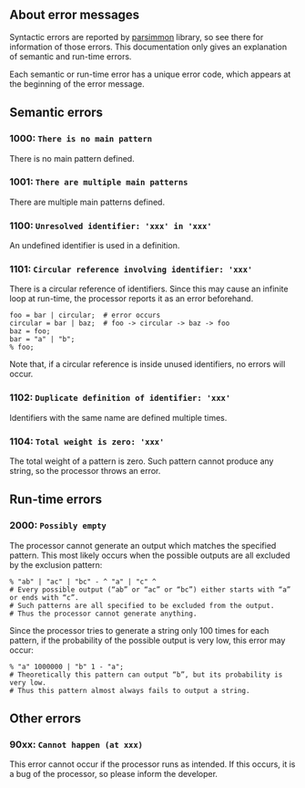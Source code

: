 ## About error messages
Syntactic errors are reported by [parsimmon](https://www.npmjs.com/package/parsimmon) library, so see there for information of those errors.
This documentation only gives an explanation of semantic and run-time errors.

Each semantic or run-time error has a unique error code, which appears at the beginning of the error message.

## Semantic errors
### 1000: `There is no main pattern`
There is no main pattern defined.

### 1001: `There are multiple main patterns`
There are multiple main patterns defined.

### 1100: `Unresolved identifier: 'xxx' in 'xxx'`
An undefined identifier is used in a definition.

### 1101: `Circular reference involving identifier: 'xxx'`
There is a circular reference of identifiers.
Since this may cause an infinite loop at run-time, the processor reports it as an error beforehand.
```
foo = bar | circular;  # error occurs
circular = bar | baz;  # foo -> circular -> baz -> foo
baz = foo;
bar = "a" | "b";
% foo;
```
Note that, if a circular reference is inside unused identifiers, no errors will occur.

### 1102: `Duplicate definition of identifier: 'xxx'`
Identifiers with the same name are defined multiple times.

### 1104: `Total weight is zero: 'xxx'`
The total weight of a pattern is zero.
Such pattern cannot produce any string, so the processor throws an error.

## Run-time errors
### 2000: `Possibly empty`
The processor cannot generate an output which matches the specified pattern.
This most likely occurs when the possible outputs are all excluded by the exclusion pattern:
```
% "ab" | "ac" | "bc" - ^ "a" | "c" ^
# Every possible output (“ab” or “ac” or “bc”) either starts with “a” or ends with “c”.
# Such patterns are all specified to be excluded from the output.
# Thus the processor cannot generate anything.
```
Since the processor tries to generate a string only 100 times for each pattern, if the probability of the possible output is very low, this error may occur:
```
% "a" 1000000 | "b" 1 - "a";
# Theoretically this pattern can output “b”, but its probability is very low.
# Thus this pattern almost always fails to output a string.
```

## Other errors
### 90xx: `Cannot happen (at xxx)`
This error cannot occur if the processor runs as intended.
If this occurs, it is a bug of the processor, so please inform the developer.